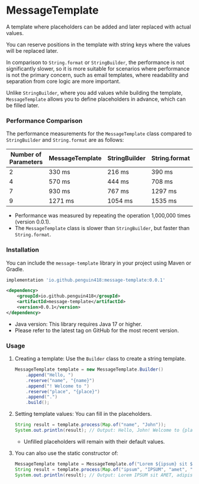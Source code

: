 # MessageTemplate

A template where placeholders can be added and later replaced with actual values.

You can reserve positions in the template with string keys where the values will be replaced later.

In comparison to `String.format` or `StringBuilder`, the performance is not significantly slower, so it is more suitable
for scenarios where performance is not the primary concern, such as email templates, where readability and separation
from core logic are more important.

Unlike `StringBuilder`, where you add values while building the template, `MessageTemplate` allows you to define
placeholders in advance, which can be filled later.

### Performance Comparison

The performance measurements for the `MessageTemplate` class compared to `StringBuilder` and `String.format` are as
follows:

| Number of Parameters | MessageTemplate | StringBuilder | String.format |
|----------------------|-----------------|---------------|---------------|
| 2                    | 330 ms          | 216 ms        | 390 ms        |
| 4                    | 570 ms          | 444 ms        | 708 ms        |
| 7                    | 930 ms          | 767 ms        | 1297 ms       |
| 9                    | 1271 ms         | 1054 ms       | 1535 ms       |

* Performance was measured by repeating the operation 1,000,000 times (version 0.0.1).
* The `MessageTemplate` class is slower than `StringBuilder`, but faster than `String.format`.

### Installation

You can include the `message-template` library in your project using Maven or Gradle.
```gradle
implementation 'io.github.penguin418:message-template:0.0.1'
```
```xml
<dependency>
    <groupId>io.github.penguin418</groupId>
    <artifactId>message-template</artifactId>
    <version>0.0.1</version>
</dependency>
```
* Java version: This library requires Java 17 or higher. 
* Please refer to the latest tag on GitHub for the most recent version.

### Usage

1. Creating a template: Use the `Builder` class to create a string template.

    ```java
    MessageTemplate template = new MessageTemplate.Builder()
        .append("Hello, ")
        .reserve("name", "{name}")
        .append("! Welcome to ")
        .reserve("place", "{place}")
        .append(".")
        .build();
    ```

2. Setting template values: You can fill in the placeholders.

    ```java
    String result = template.process(Map.of("name", "John"));
    System.out.println(result); // Output: Hello, John! Welcome to {place}.
    ```
    * Unfilled placeholders will remain with their default values.


3. You can also use the static constructor of:
   ```java
   MessageTemplate template = MessageTemplate.of("Lorem ${ipsum} sit ${amet}, adipiscing elit.");
   String result = template.process(Map.of("ipsum", "IPSUM", "amet", "AMET"));
   System.out.println(result); // Output: Lorem IPSUM sit AMET, adipiscing elit.
   ```